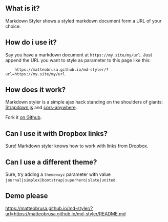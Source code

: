 ## What is it?
Markdown Styler shows a styled markdown document form a URL of your choice.

## How do i use it?
Say you have a markdown document at `https://my.site/my/url`.
Just append the URL you want to style as parameter to this page like this:
```
	https://matteobrusa.github.io/md-styler/?url=https://my.site/my/url
```

## How does it work?
Markdown styler is a simple ajax hack standing on the shoulders of giants: [Strapdown.js](http://strapdownjs.com/) and [cors-anywhere](cors-anywhere.herokuapp.com).

Fork it [on Github](https://github.com/matteobrusa/md-styler).

## Can I use it with Dropbox links?
Sure! Markdown styler knows how to work with links from Dropbox.

## Can I use a different theme?
Sure, try adding a `theme=xyz` parameter with value `journal|simplex|bootstrap|superhero|slate|united`.

## Demo please
https://matteobrusa.github.io/md-styler/?url=https://matteobrusa.github.io/md-styler/README.md
